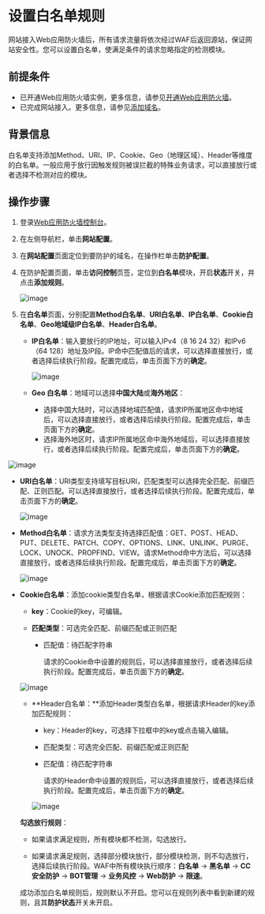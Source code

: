 # 设置白名单规则

网站接入Web应用防火墙后，所有请求流量将依次经过WAF后返回源站，保证网站安全性。您可以设置白名单，使满足条件的请求忽略指定的检测模块。

## 前提条件

- 已开通Web应用防火墙实例，更多信息，请参见[开通Web应用防火墙](https://docs.jdcloud.com/cn/web-application-firewall/purchase-process)。
- 已完成网站接入。更多信息，请参见[添加域名](https://docs.jdcloud.com/cn/web-application-firewall/step-1)。

## 背景信息

白名单支持添加Method、URI、IP、Cookie、Geo（地理区域）、Header等维度的白名单。一般应用于放行因触发规则被误拦截的特殊业务请求，可以直接放行或者选择不检测对应的模块。

## 操作步骤

1. 登录[Web应用防火墙控制台](https://cloudwaf-console.jdcloud.com/overview/business)。

2. 在左侧导航栏，单击**网站配置**。

3. 在**网站配置**页面定位到要防护的域名，在操作栏单击**防护配置**。

4. 在防护配置页面，单击**访问控制**页签，定位到**白名单**模块，开启**状态**开关，并点击**添加规则**。

   ![image](../../../../../image/WAF/protect-configure/20.White-List.png)

5. 在**白名单**页面，分别配置**Method白名单**、**URI白名单**、**IP白名单**、**Cookie白名单**、**Geo地域级IP白名单**、**Header白名单**。

   - **IP白名单**：输入要放行的IP地址，可以输入IPv4（8 16 24 32）和IPv6（64 128）地址及IP段。IP命中匹配值后的请求，可以选择直接放行，或者选择后续执行阶段。配置完成后，单击页面下方的**确定**。

     ![image](../../../../../image/WAF/protect-configure/23.White-List-IP.png)

   - **Geo 白名单**：地域可以选择**中国大陆**或**海外地区**：

     - 选择中国大陆时，可以选择地域匹配值，请求IP所属地区命中地域后，可以选择直接放行，或者选择后续执行阶段。配置完成后，单击页面下方的**确定**。
     - 选择海外地区时，请求IP所属地区命中海外地域后，可以选择直接放行，或者选择后续执行阶段。配置完成后，单击页面下方的**确定**。

![image](../../../../../image/WAF/protect-configure/25.White-List-Geo.png)
     
- **URI白名单**：URI类型支持填写目标URI，匹配类型可以选择完全匹配、前缀匹配、正则匹配。可以选择直接放行，或者选择后续执行阶段。配置完成后，单击页面下方的**确定**。
  
  ![image](../../../../../image/WAF/protect-configure/22.White-List-URI.png)
  
- **Method白名单**：请求方法类型支持选择匹配值：GET、POST、HEAD、PUT、DELETE、PATCH、COPY、OPTIONS、LINK、UNLINK、PURGE、LOCK、UNOCK、PROPFIND、VIEW。请求Method命中方法后，可以选择直接放行，或者选择后续执行阶段。配置完成后，单击页面下方的**确定**。
  
  ![image](../../../../../image/WAF/protect-configure/21.White-List-Method.png)
  
- **Cookie白名单**：添加cookie类型白名单，根据请求Cookie添加匹配规则：
  
  - **key**：Cookie的key，可编辑。
  
  - **匹配类型**：可选完全匹配、前缀匹配或正则匹配
  
     - 匹配值：待匹配字符串
  
       请求的Cookie命中设置的规则后，可以选择直接放行，或者选择后续执行阶段。配置完成后，单击页面下方的**确定**。
  
  ![image](../../../../../image/WAF/protect-configure/24.White-List-Cookie.png)
  
   - **Header白名单：**添加Header类型白名单，根据请求Header的key添加匹配规则：
  
     - key：Header的key，可选择下拉框中的key或点击输入编辑。
  
     - 匹配类型：可选完全匹配、前缀匹配或正则匹配
  
     - 匹配值：待匹配字符串
  
       请求的Header命中设置的规则后，可以选择直接放行，或者选择后续执行阶段。配置完成后，单击页面下方的**确定**。
  
     ![image](../../../../../image/WAF/protect-configure/26.White-List-Header.png)
  
   **勾选放行规则**：
  
   - 如果请求满足规则，所有模块都不检测，勾选放行。
  
   - 如果请求满足规则，选择部分模块放行，部分模块检测，则不勾选放行，选择后续执行阶段。WAF中所有模块执行顺序：**白名单** -> **黑名单** -> **CC安全防护** -> **BOT管理** -> **业务风控** -> **Web防护** -> **限速**。
  
   成功添加白名单规则后，规则默认不开启。您可以在规则列表中看到新建的规则，且其**防护状态**开关未开启。

